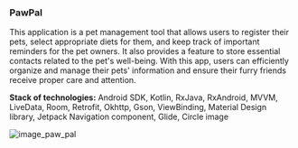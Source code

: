 ### PawPal

This application is a pet management tool that allows users to register their pets, select appropriate diets for them, and keep track of important reminders for the pet owners. It also provides a feature to store essential contacts related to the pet's well-being. With this app, users can efficiently organize and manage their pets' information and ensure their furry friends receive proper care and attention.

**Stack of technologies:** Android SDK, Kotlin, RxJava, RxAndroid, MVVM, LiveData, Room, Retrofit, Okhttp, Gson, ViewBinding, Material Design library, Jetpack Navigation component, Glide, Circle image

![image_paw_pal](https://github.com/anastasiia1410/PawPal/assets/126270314/4c08073c-6d6f-4a42-9580-b60ea7cfd200)

